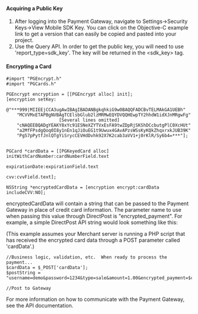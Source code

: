 #### Acquiring a Public Key

1. After logging into the Payment Gateway, navigate to Settings->Security Keys->View Mobile SDK Key. You can click on the Objective-C example link to get a version that can easily be copied and pasted into your project.
1. Use the Query API. In order to get the public key, you will need to use 'report_type=sdk_key'. The key will be returned in the <sdk_key> tag.

#### Encrypting a Card

	#import "PGEncrypt.h"
	#import "PGCards.h"
	
	PGEncrypt encryption = [[PGEncrypt alloc] init];
	[encryption setKey:
	    @"***999|MIIEEjCCA3ugAwIBAgIBADANBgkqhkiG9w0BAQQFADCBvTELMAkGA1UEBh"
	    "MCVVMxETAPBgNVBAgTCElsbGlub2lzMRMwEQYDVQQHEwpTY2hhdW1idXJnMRgwFg"
	                    [Several lines omitted]
	    "cNAQEEBQADgYEAKY8xYc91ESNeXZYTVxEsFA9twZDpRjSKShDCcbutgPlC0XcHUt"
	    "a2MfFPsdgQoq0I8y1nEn1qJiOuEG1t9Uwux4GAvAPzsWSsKyKQkZhqxrxkJUB39K"
	    "Pg57pPytfJnlQTgYiSrycCEVHdDvhk92X7K2cab3aVV1+j0rKlR/Sy6b4=***"];
	
	
	PGCard *cardData = [[PGKeyedCard alloc] initWithCardNumber:cardNumberField.text
	                                            expirationDate:expirationField.text
	                                                       cvv:cvvField.text];
	
	NSString *encryptedCardData = [encryption encrypt:cardData includeCVV:NO];

encryptedCardData will contain a string that can be passed to the Payment Gateway in place of credit card information. The parameter name to use when passing this value through DirectPost is "encrypted_payment". For example, a simple DirectPost API string would look something like this:

(This example assumes your Merchant server is running a PHP script that has received the encrypted card data through a POST parameter called 'cardData'.)


	//Business logic, validation, etc.  When ready to process the payment...
	$cardData = $_POST['cardData'];
	$postString = "username=demo&password=1234&type=sale&amount=1.00&encrypted_payment=$cardData";
	
	//Post to Gateway            

For more information on how to communicate with the Payment Gateway, see the API documentation.